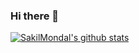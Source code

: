 ### Hi there 👋

[![SakilMondal's github stats](https://github-readme-stats.vercel.app/api?username=SakilMondal)](https://github.com/SakilMondal)

<!--
**SakilMondal/SakilMondal** is a ✨ _special_ ✨ repository because its `README.md` (this file) appears on your GitHub profile.

Here are some ideas to get you started:

- 🔭 I’m currently working on ...
- 🌱 I’m currently learning ...
- 👯 I’m looking to collaborate on ...
- 🤔 I’m looking for help with ...
- 💬 Ask me about ...
- 📫 How to reach me: ...
- 😄 Pronouns: ...
- ⚡ Fun fact: ...
-->
